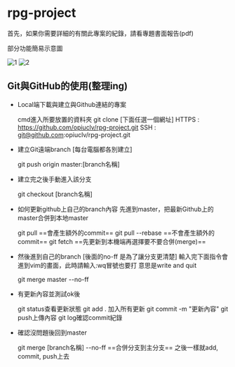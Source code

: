 # rpg-project
首先，如果你需要詳細的有關此專案的紀錄，請看專題書面報告(pdf)


部分功能簡易示意圖

![1](https://user-images.githubusercontent.com/39086959/119364381-6ac6a980-bce1-11eb-8bc8-a7d15f49aa92.png)
![2](https://user-images.githubusercontent.com/39086959/119364388-6bf7d680-bce1-11eb-9a8e-f58388c7c1e3.png)



## Git與GitHub的使用(整理ing)
- Local端下載與建立與Github連結的專案

    cmd進入所要放置的資料夾
    git clone [下面任選一個網址]
    HTTPS : https://github.com/opiuclv/rpg-project.git
    SSH   : git@github.com:opiuclv/rpg-project.git

- 建立Git遠端branch [每台電腦都各別建立]

    git push origin master:[branch名稱]

- 建立完之後手動進入該分支

    git checkout [branch名稱]

- 如何更新github上自己的branch內容
  先進到master，把最新Github上的master合併到本地master

    git pull     ==會產生額外的commit==
    git pull --rebase     ==不會產生額外的commit==
    git fetch ==先更新到本機端再選擇要不要合併(merge)==

- 然後進到自己的branch    [後面的no-ff 是為了讓分支更清楚]
  輸入完下面指令會進到vim的畫面，此時請輸入:wq冒號也要打
  意思是write and quit

    git merge master --no-ff

- 有更新內容並測試ok後

    git status查看更新狀態
    git add . 加入所有更新
    git commit -m "更新內容" 
    git push上傳內容
    git log確認commit紀錄


- 確認沒問題後回到master

    git merge [branch名稱] --no-ff ==合併分支到主分支==
    之後一樣就add, commit, push上去
